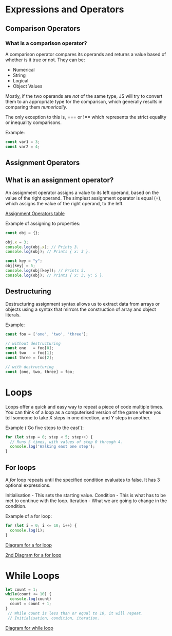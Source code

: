 # Expressions and Operators

## Comparison Operators

### What is a comparison operator?

A comparison operator compares its operands and returns a value based of whether is it true or not. They can be:

- Numerical
- String
- Logical
- Object Values

Mostly, if the two operands are *not* of the same type, JS will try to convert them to an appropriate type for the comparison, which generally results
in comparing them *numerically*.

The only exception to this is, === or !== which represents the strict equality or inequality comparisons.

Example: 
```js
const var1 = 3;
const var2 = 4;
```

## Assignment Operators

## What is an assignment operator?

An assignment operator assigns a value to its left operand, based on the value of the right operand. The simplest assignment operator is equal (=),
which assigns the value of the right operand, to the left.

[Assignment Operators table](https://developer.mozilla.org/en-US/docs/Web/JavaScript/Guide/Expressions_and_Operators#assignment_operators)

Example of assigning to properties:
```js
const obj = {};

obj.x = 3;
console.log(obj.x); // Prints 3.
console.log(obj); // Prints { x: 3 }.

const key = "y";
obj[key] = 5;
console.log(obj[key]); // Prints 5.
console.log(obj); // Prints { x: 3, y: 5 }.
```

## Destructuring 

Destructuring assignment syntax allows us to extract data from arrays or objects using a syntax that mirrors the construction of array and object literals.

Example:
```js
const foo = ['one', 'two', 'three'];

// without destructuring
const one   = foo[0];
const two   = foo[1];
const three = foo[2];

// with destructuring
const [one, two, three] = foo;
```

# Loops

Loops offer a quick and easy way to repeat a piece of code multiple times. You can think of a loop as a computerised version of the game where you tell
someone to take X steps in one direction, and Y steps in another.

Example ('Go five steps to the east'):
```js
for (let step = 0; step < 5; step++) {
  // Runs 5 times, with values of step 0 through 4.
  console.log('Walking east one step');
}
```
## For loops

A *for* loop repeats until the specified condition evaluates to false. It has 3 optional expressions.

Initialisation - This sets the starting value.
Condition - This is what has to be met to continue with the loop.
Iteration - What we are going to change in the condition.

Example of a for loop:
```js
for (let i = 0; i <= 10; i++) {
  console.log(i);
}
```

[Diagram for a for loop](https://files.slack.com/files-pri/T037AFFRC1E-F03TNMHS7L1/screenshot_2022-08-11_at_14.54.16.png)

[2nd Diagram for a for loop](https://app.slack.com/client/T037AFFRC1E/C03RH9GFK9V)

# While Loops

```js
let count = 1;
while(count <= 10) {
  console.log(count)
  count = count + 1;
}
 // While count is less than or equal to 10, it will repeat.
 // Initialisation, condition, iteration.
```
[Diagram for while loop](https://files.slack.com/files-pri/T037AFFRC1E-F03T9V6MLKV/screenshot_2022-08-11_at_14.54.11.png)

















